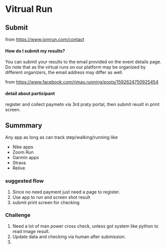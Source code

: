 # Vitrual Run


## Submit 
from https://www.jomrun.com/contact <br>
#### How do I submit my results? <br>
You can submit your results to the email provided on the event details page. Do note that as the virtual runs on our platform may be organized by different organizers, the email address may differ as well.



from https://www.facebook.com/rimau.running/posts/1592624750925454 <br>
#### detail about participant
register and collect paymetn via 3rd praty portal, then submit reuslt in print screen.


## Summmary 
Any app as long as can track step/walking/running like 
  - Nike apps 
  - Zoom Run 
  - Garmin apps 
  - Strava 
  - Relive 
  

### suggested flow
1. Since no need payment just need a page to register.
2. Use app to run and screen shot result
3. submit print screen for checking

### Challenge
1. Need a lot of man power cross check, unless got system like python to read image result.
2. Update data and checking via human after submission.
3. 
